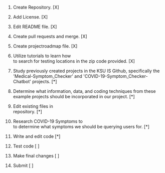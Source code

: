 1. Create Repository.                [X]

2. Add License.                      [X]

3. Edit README file.                 [X]

4. Create pull requests and merge.   [X]

5. Create projectroadmap file.       [X]

6. Utilize tutorials to learn how   
   to search for testing locations
   in the zip code provided.         [X]

7. Study previously created projects
   in the KSU IS Github, specifically 
   the 'Medical-Symptom_Checker' and
   'COVID-19-Symptom_Checker-Chatbot'
   projects.                         [*]

8. Determine what information, data, 
   and coding techniques from these
   example projects should be 
   incorporated in our project.      [*]

8. Edit existing files in           
   repository.                       [*] 
   
9. Research COVID-19 Symptoms to    
   to determine what symptoms we
   should be querying users for.     [*]                  

9. Write and edit code               [*]                    

10. Test code                        [ ]

12. Make final changes               [ ]

13. Submit                           [ ]